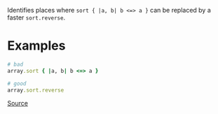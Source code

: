 
Identifies places where `sort { |a, b| b <=> a }`
can be replaced by a faster `sort.reverse`.

# Examples

```ruby
# bad
array.sort { |a, b| b <=> a }

# good
array.sort.reverse
```

[Source](http://www.rubydoc.info/gems/rubocop/RuboCop/Cop/Performance/SortReverse)